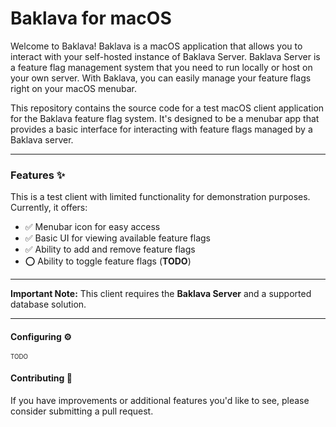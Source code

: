 # Baklava for macOS

Welcome to Baklava! Baklava is a macOS application that allows you to interact with your self-hosted instance of Baklava Server. Baklava Server is a feature flag management system that you need to run locally or host on your own server. With Baklava, you can easily manage your feature flags right on your macOS menubar.

This repository contains the source code for a test macOS client application for the Baklava feature flag system. It's designed to be a menubar app that provides a basic interface for interacting with feature flags managed by a Baklava server.

---

### Features ✨

 This is a test client with limited functionality for demonstration purposes. Currently, it offers:

- ✅ Menubar icon for easy access
- ✅ Basic UI for viewing available feature flags
- ✅ Ability to add and remove feature flags
- ⭕️ Ability to toggle feature flags (**TODO**)
---
 **Important Note:**
    This client requires the **Baklava Server** and a supported database solution.

---

#### Configuring ⚙️
 <sup><sub>TODO</sup></sub>

#### Contributing 🙌
If you have improvements or additional features you'd like to see, please consider submitting a pull request.
